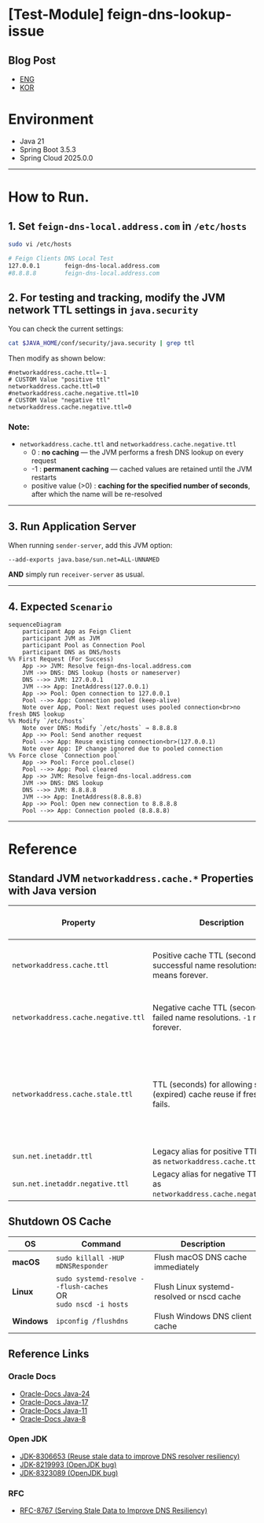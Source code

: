 # [Test-Module] feign-dns-lookup-issue
## Blog Post
- [ENG](https://medium.com/@jaethon96/how-is-dns-managed-in-jvm-0b1cadd08ba2)
- [KOR](https://rojae.github.io/posts/jvm-dns-caching-meets-connection-pools/)

# Environment

- Java 21
- Spring Boot 3.5.3
- Spring Cloud 2025.0.0

---

# How to Run.

## 1. Set `feign-dns-local.address.com` in `/etc/hosts`

```sh
sudo vi /etc/hosts

# Feign Clients DNS Local Test
127.0.0.1       feign-dns-local.address.com
#8.8.8.8        feign-dns-local.address.com
```

## 2. For testing and tracking, modify the JVM network TTL settings in `java.security`

You can check the current settings:

```sh
cat $JAVA_HOME/conf/security/java.security | grep ttl
```

Then modify as shown below:

```properties
#networkaddress.cache.ttl=-1
# CUSTOM Value "positive ttl"
networkaddress.cache.ttl=0
#networkaddress.cache.negative.ttl=10
# CUSTOM Value "negative ttl"
networkaddress.cache.negative.ttl=0
```

### Note:

- `networkaddress.cache.ttl` and `networkaddress.cache.negative.ttl`
    - 0 : **no caching** — the JVM performs a fresh DNS lookup on every request
    - -1 : **permanent caching** — cached values are retained until the JVM restarts
    - positive value (>0) : **caching for the specified number of seconds**, after which the name will be re-resolved

---

## 3. Run Application Server

When running `sender-server`, add this JVM option:

```shell
--add-exports java.base/sun.net=ALL-UNNAMED
```

__AND__ simply run `receiver-server` as usual.

---

## 4. Expected `Scenario`

```mermaid
sequenceDiagram
    participant App as Feign Client
    participant JVM as JVM
    participant Pool as Connection Pool
    participant DNS as DNS/hosts
%% First Request (For Success)
    App ->> JVM: Resolve feign-dns-local.address.com
    JVM ->> DNS: DNS lookup (hosts or nameserver)
    DNS -->> JVM: 127.0.0.1
    JVM -->> App: InetAddress(127.0.0.1)
    App ->> Pool: Open connection to 127.0.0.1
    Pool -->> App: Connection pooled (keep-alive)
    Note over App, Pool: Next request uses pooled connection<br>no fresh DNS lookup
%% Modify `/etc/hosts`
    Note over DNS: Modify `/etc/hosts` → 8.8.8.8
    App ->> Pool: Send another request
    Pool -->> App: Reuse existing connection<br>(127.0.0.1)
    Note over App: IP change ignored due to pooled connection
%% Force close `Connection pool`
    App ->> Pool: Force pool.close()
    Pool -->> App: Pool cleared
    App ->> JVM: Resolve feign-dns-local.address.com
    JVM ->> DNS: DNS lookup
    DNS -->> JVM: 8.8.8.8
    JVM -->> App: InetAddress(8.8.8.8)
    App ->> Pool: Open new connection to 8.8.8.8
    Pool -->> App: Connection pooled (8.8.8.8)
```

---

# Reference

## Standard JVM `networkaddress.cache.*` Properties with Java version

| Property                            | Description                                                                       | Default | Java Version Introduced | Status     | Java Proposal Reference                                                                                                                                                                                                                                               |
|-------------------------------------|-----------------------------------------------------------------------------------|---------|-------------------------|------------|-----------------------------------------------------------------------------------------------------------------------------------------------------------------------------------------------------------------------------------------------------------------------|
| `networkaddress.cache.ttl`          | Positive cache TTL (seconds) for successful name resolutions. `-1` means forever. | `-1`    | JDK 1.4+                | Standard   | introduced in JDK 1.4, no JEP (java.security standard)                                                                                                                                                                                                                |
| `networkaddress.cache.negative.ttl` | Negative cache TTL (seconds) for failed name resolutions. `-1` means forever.     | `10`    | JDK 1.4+                | Standard   | introduced in JDK 1.4, no JEP (java.security standard)                                                                                                                                                                                                                |
| `networkaddress.cache.stale.ttl`    | TTL (seconds) for allowing stale (expired) cache reuse if fresh lookup fails.     | `0`     | JDK 17+                 | Standard   | [JDK-8306653 (Reuse stale data to improve DNS resolver resiliency)](https://bugs.openjdk.org/browse/JDK-8306653) AND [Oracle-Docs Java-24](https://docs.oracle.com/en/java/javase/24/docs/api/java.base/java/net/doc-files/net-properties.html#address-cache-heading) |
| `sun.net.inetaddr.ttl`              | Legacy alias for positive TTL (same as `networkaddress.cache.ttl`).               | n/a     | pre-JDK 1.4             | Deprecated | no JEP                                                                                                                                                                                                                                                                |
| `sun.net.inetaddr.negative.ttl`     | Legacy alias for negative TTL (same as `networkaddress.cache.negative.ttl`).      | n/a     | pre-JDK 1.4             | Deprecated | no JEP                                                                                                                                                                                                                                                                |

## Shutdown OS Cache

| OS          | Command                                                             | Description                                |
|-------------|---------------------------------------------------------------------|--------------------------------------------|
| **macOS**   | `sudo killall -HUP mDNSResponder`                                   | Flush macOS DNS cache immediately          |
| **Linux**   | `sudo systemd-resolve --flush-caches`<br>OR<br>`sudo nscd -i hosts` | Flush Linux systemd-resolved or nscd cache |
| **Windows** | `ipconfig /flushdns`                                                | Flush Windows DNS client cache             |

## Reference Links

### Oracle Docs

- [Oracle-Docs Java-24](https://docs.oracle.com/en/java/javase/24/docs/api/java.base/java/net/doc-files/net-properties.html#address-cache-heading)
- [Oracle-Docs Java-17](https://docs.oracle.com/en/java/javase/17/docs/api/java.base/java/net/doc-files/net-properties.html)
- [Oracle-Docs Java-11](https://docs.oracle.com/en/java/javase/11/docs/api/java.base/java/net/doc-files/net-properties.html)
- [Oracle-Docs Java-8](https://docs.oracle.com/javase/8/docs/technotes/guides/net/properties.html)

### Open JDK

- [JDK-8306653 (Reuse stale data to improve DNS resolver resiliency)](https://bugs.openjdk.org/browse/JDK-8306653)
- [JDK-8219993 (OpenJDK bug)](https://bugs.openjdk.org/browse/JDK-8219993)
- [JDK-8323089 (OpenJDK bug)](https://bugs.openjdk.org/browse/JDK-8323089)

### RFC

- [RFC-8767 (Serving Stale Data to Improve DNS Resiliency)](https://www.rfc-editor.org/rfc/rfc8767)
